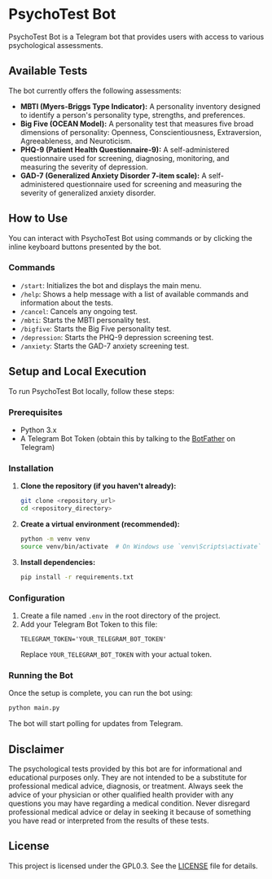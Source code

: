 # PsychoTest Bot

PsychoTest Bot is a Telegram bot that provides users with access to various psychological assessments.

## Available Tests

The bot currently offers the following assessments:

*   **MBTI (Myers-Briggs Type Indicator):** A personality inventory designed to identify a person's personality type, strengths, and preferences.
*   **Big Five (OCEAN Model):** A personality test that measures five broad dimensions of personality: Openness, Conscientiousness, Extraversion, Agreeableness, and Neuroticism.
*   **PHQ-9 (Patient Health Questionnaire-9):** A self-administered questionnaire used for screening, diagnosing, monitoring, and measuring the severity of depression.
*   **GAD-7 (Generalized Anxiety Disorder 7-item scale):** A self-administered questionnaire used for screening and measuring the severity of generalized anxiety disorder.

## How to Use

You can interact with PsychoTest Bot using commands or by clicking the inline keyboard buttons presented by the bot.

### Commands

*   `/start`: Initializes the bot and displays the main menu.
*   `/help`: Shows a help message with a list of available commands and information about the tests.
*   `/cancel`: Cancels any ongoing test.
*   `/mbti`: Starts the MBTI personality test.
*   `/bigfive`: Starts the Big Five personality test.
*   `/depression`: Starts the PHQ-9 depression screening test.
*   `/anxiety`: Starts the GAD-7 anxiety screening test.

## Setup and Local Execution

To run PsychoTest Bot locally, follow these steps:

### Prerequisites

*   Python 3.x
*   A Telegram Bot Token (obtain this by talking to the [BotFather](https://t.me/botfather) on Telegram)

### Installation

1.  **Clone the repository (if you haven't already):**
    ```bash
    git clone <repository_url>
    cd <repository_directory>
    ```
2.  **Create a virtual environment (recommended):**
    ```bash
    python -m venv venv
    source venv/bin/activate  # On Windows use `venv\Scripts\activate`
    ```
3.  **Install dependencies:**
    ```bash
    pip install -r requirements.txt
    ```

### Configuration

1.  Create a file named `.env` in the root directory of the project.
2.  Add your Telegram Bot Token to this file:
    ```env
    TELEGRAM_TOKEN='YOUR_TELEGRAM_BOT_TOKEN'
    ```
    Replace `YOUR_TELEGRAM_BOT_TOKEN` with your actual token.

### Running the Bot

Once the setup is complete, you can run the bot using:

```bash
python main.py
```

The bot will start polling for updates from Telegram.

## Disclaimer

The psychological tests provided by this bot are for informational and educational purposes only. They are not intended to be a substitute for professional medical advice, diagnosis, or treatment. Always seek the advice of your physician or other qualified health provider with any questions you may have regarding a medical condition. Never disregard professional medical advice or delay in seeking it because of something you have read or interpreted from the results of these tests.

## License

This project is licensed under the GPL0.3. See the [LICENSE](LICENSE) file for details.
